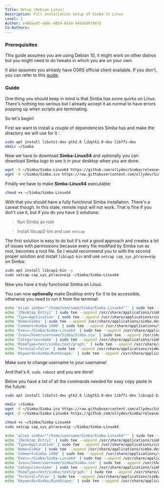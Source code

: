 ```yaml
---
Title: Setup (Debian Linux)
Description: Full installation setup of Simba in Linux
Level: 1
Author: e40dee47-eb0c-4859-8434-44dd4d979673
Co-Authors: 
---
```


### Prerequisites

This guide assumes you are using Debian 10, it might work on other distros but you might need to do tweaks in which you are on your own.

It also assumes you already have OSRS official client available. If you don't, you can refer to this [guide](https://waspscripts.com/blog/OSRS%20Setup%20(Debian)).

### Guide

One thing you should keep in mind is that Simba has some quirks on Linux. There's nothing too serious but I already accept it as normal to have errors popping up when scripts are terminating.

So let's begin!

First we want to install a couple of dependencies Simba has and make the directory we will use for it :

```bash
sudo apt install libxtst-dev gtk2.0 libgtk2.0-dev libffi-dev
mkdir ~/Simba
```
Now we have to download **Simba-Linux64** and optionally you can download Simba logo to see it in your desktop when you are done.
```bash
wget -O ~/Simba/Simba-Linux64 https://github.com/ollydev/Simba/releases/latest/download/Simba-Linux64
wget -O ~/Simba/Simba.ico https://raw.githubusercontent.com/ollydev/Simba/simba1400/Source/Simba/Simba.ico
````

Finally we have to make **Simba-Linux64** executable:

```bash
chmod +x ~/Simba/Simba-Linux64
```

With that you should have a fully functional Simba installation. There's a caveat though. In this state, remote input will not work. That is fine if you don't use it, but if you do you have 2 solutions:

> Run Simba as root

> Install libcap2-bin and use `setcap`

The first solution is easy to do but it's not a good approach and creates a lot of issues with permissions because every file modified by Simba run as root, becomes a root file.
So I would recommend you to with the second proper solution and install `libcap2-bin` and use `setcap cap_sys_ptrace=eip` on Simba:

```bash
sudo apt install libcap2-bin -y
sudo setcap cap_sys_ptrace=eip ~/Simba/Simba-Linux64
```

Now you have a truly functional Simba on Linux.

You can now **optionally** make Desktop entry for it to be accessible, otherwise you need to run it from the terminal:

```bash
echo 'alias simba=""/home/username/Simba/Simba-Linux64""' | sudo tee --append /etc/bash.bashrc
echo '[Desktop Entry]' | sudo tee --append /usr/share/applications/simba.desktop
echo 'Type=Application' | sudo tee --append /usr/share/applications/simba.desktop
echo 'Name=Simba' | sudo tee --append /usr/share/applications/simba.desktop
echo 'Comment=Simba 1400' | sudo tee --append /usr/share/applications/simba.desktop
echo 'Exec=~/Simba/Simba-Linux64' | sudo tee --append /usr/share/applications/simba.desktop
echo 'Icon=/home/username/Simba/Simba.ico' | sudo tee --append /usr/share/applications/simba.desktop
echo 'Categories=Game' | sudo tee --append /usr/share/applications/simba.desktop
echo 'MimeType=text/simba;text/graph;' | sudo tee --append /usr/share/applications/simba.desktop
echo 'Terminal=false' | sudo tee --append /usr/share/applications/simba.desktop
echo 'Keywords=Simba;RuneScape;' | sudo tee --append /usr/share/applications/simba.desktop
```

Make sure to change username to your username!

And that's it. `sudo reboot` and you are done!

Below you have a list of all the commands needed for easy copy paste in the future:

```bash
sudo apt install libxtst-dev gtk2.0 libgtk2.0-dev libffi-dev libcap2-bin -y

mkdir ~/Simba
wget -O ~/Simba/Simba.ico https://raw.githubusercontent.com/ollydev/Simba/simba1400/Source/Simba/Simba.ico
wget -O ~/Simba/Simba-Linux64 https://github.com/ollydev/Simba/releases/download/autobuild-simba1400/Simba-Linux64

chmod +x ~/Simba/Simba-Linux64
sudo setcap cap_sys_ptrace=eip ~/Simba/Simba-Linux64

echo 'alias simba=""/home/username/Simba/Simba-Linux64""' | sudo tee --append /etc/bash.bashrc
echo '[Desktop Entry]' | sudo tee --append /usr/share/applications/simba.desktop
echo 'Type=Application' | sudo tee --append /usr/share/applications/simba.desktop
echo 'Name=Simba' | sudo tee --append /usr/share/applications/simba.desktop
echo 'Comment=Simba 1400' | sudo tee --append /usr/share/applications/simba.desktop
echo 'Exec=~/Simba/Simba-Linux64' | sudo tee --append /usr/share/applications/simba.desktop
echo 'Icon=/home/username/Simba/Simba.ico' | sudo tee --append /usr/share/applications/simba.desktop
echo 'Categories=Game' | sudo tee --append /usr/share/applications/simba.desktop
echo 'MimeType=text/simba;text/graph;' | sudo tee --append /usr/share/applications/simba.desktop
echo 'Terminal=false' | sudo tee --append /usr/share/applications/simba.desktop
echo 'Keywords=Simba;RuneScape;' | sudo tee --append /usr/share/applications/simba.desktop
```